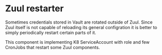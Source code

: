 # Zuul restarter

Sometimes credentials stored in Vault are rotated outside of Zuul. Since Zuul
itself is not capable of reloading its general configration it is better to
simply periodically restart certain parts of it.

This component is implementing K8 ServiceAccount with role and few CronJobs
that restart some Zuul components.
